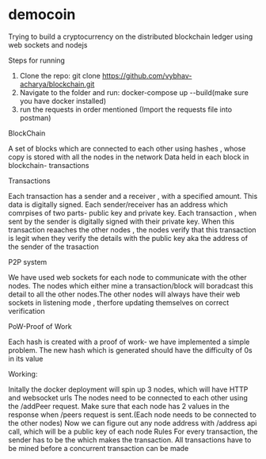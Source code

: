 # democoin
Trying to build a cryptocurrency on the distributed blockchain ledger using web sockets and nodejs

Steps for running
1) Clone the repo: git clone https://github.com/vybhav-acharya/blockchain.git
2) Navigate to the folder and run: docker-compose up --build(make sure you have docker installed) 
3) run the requests in order mentioned (Import the requests file into postman)


BlockChain 

A set of blocks which are connected to each other using hashes , whose copy is stored with all the nodes in the network 
Data held in each block in blockchain- transactions

Transactions

Each transaction has a sender and a receiver , with a specified amount. This data is digitally signed.
Each sender/receiver has an address which comrpises of two parts- public key and private key. 
Each transaction , when sent by the sender is digitally signed with their private key. 
When this transaction reaaches the other nodes , the nodes verify that this transaction is legit when they verify the details with the public key aka the address of the sender of the trasaction


P2P system

We have used web sockets for each node to communicate with the other nodes.
The nodes which either mine a transaction/block will boradcast this detail to all the other nodes.The other nodes will always have their web sockets in listening mode , therfore updating themselves on correct verification

PoW-Proof of Work

Each hash is created with a proof of work- we have implemented a simple problem. The new hash which is generated should have the difficulty of 0s in its value

Working:

Initally the docker deployment will spin up 3 nodes, which will have HTTP and websocket urls
The nodes need to be connected to each other using the /addPeer request.
Make sure that each node has 2 values in the response when /peers request is sent.(Each node needs to be connected to the other nodes)
Now we can figure out any node address with /address api call, which will be a public key of each node
Rules
For every transaction, the sender has to be the which makes the transaction.
All transactions have to be mined before a concurrent transaction can be made


